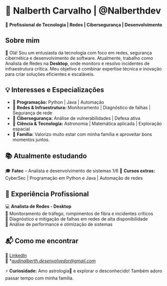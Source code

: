 # 🚀 Nalberth Carvalho | @Nalberthdev  

🎯 **Profissional de Tecnologia | Redes | Cibersegurança | Desenvolvimento**  

## Sobre mim  
👋 Olá! Sou um entusiasta da tecnologia com foco em redes, segurança cibernética e desenvolvimento de software. Atualmente, trabalho como Analista de Redes na **Desktop**, onde monitoro e resolvo incidentes de infraestrutura crítica. Meu objetivo é combinar expertise técnica e inovação para criar soluções eficientes e escaláveis.  

## 💡 Interesses e Especializações  
- 🔹 **Programação:** Python | Java | Automação  
- 🔹 **Redes & Infraestrutura:** Monitoramento | Diagnóstico de falhas | Segurança de rede  
- 🔹 **Cibersegurança:** Análise de vulnerabilidades | Defesa ativa  
- 🔹 **Ciência & Tecnologia:** Astronomia | Matemática aplicada | Exploração espacial  
- 🔹 **Família:** Valorizo muito estar com minha família e aproveitar bons momentos juntos.  

## 📚 Atualmente estudando  
🎓 **Fatec** – Analista e desenvolvimento de sistemas 1/6 
📌 **Cursos extras:** CyberSec | Programação em Python e Java | Automação de redes  

## 💼 Experiência Profissional  
💻 **Analista de Redes - Desktop**  
🔹 Monitoramento de tráfego, rompimentos de fibra e incidentes críticos  
🔹 Diagnóstico e mitigação de falhas em redes de alta disponibilidade  
🔹 Análise de performance e otimização de sistemas  

## 📬 Como me encontrar  
🔗 [LinkedIn](https://www.linkedin.com/in/nalberth-carvalho-8b71102b6/)  
📧 **audinalberth.desenvolvedor@gmail.com*  

⚡ **Curiosidade:** Amo astrologia🚀 e explorar o desconhecido! Também adoro passar tempo com minha família.  
